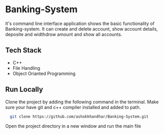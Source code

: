 # Banking-System

It's command line interface application shows the basic functionality of Banking-system.
It can create and delete account, show account details, deposite and widthdrow amount and show all accounts.

## Tech Stack

- C++
- File Handling
- Object Orianted Programming


## Run Locally

Clone the project by adding the following command in the terminal.
Make sure your have git and c++ compiler installed and added to path.

```bash
  git clone https://github.com/ashokkhandhar/Banking-System.git
```

Open the project directory in a new window and run the main file
